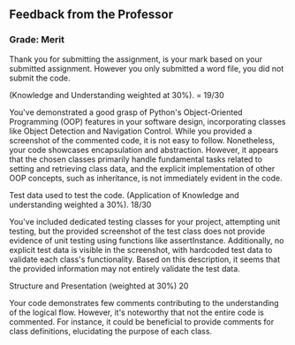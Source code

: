 ## Feedback from the Professor

### Grade: Merit

Thank you for submitting the assignment, is your mark based on your submitted assignment. However you only submitted a word file, you did not submit the code.

 (Knowledge and Understanding weighted at 30%).   = 19/30

You've demonstrated a good grasp of Python's Object-Oriented Programming (OOP) features in your software design, incorporating classes like Object Detection and Navigation Control. While you provided a screenshot of the commented code, it is not easy to follow. Nonetheless, your code showcases encapsulation and abstraction. However, it appears that the chosen classes primarily handle fundamental tasks related to setting and retrieving class data, and the explicit implementation of other OOP concepts, such as inheritance, is not immediately evident in the code.

 

Test data used to test the code. (Application of Knowledge and understanding weighted a 30%). 18/30

 

You've included dedicated testing classes for your project, attempting unit testing, but the provided screenshot of the test class does not provide evidence of unit testing using functions like assertInstance. Additionally, no explicit test data is visible in the screenshot, with hardcoded test data to validate each class's functionality. Based on this description, it seems that the provided information may not entirely validate the test data.

Structure and Presentation (weighted at 30%) 20

Your code demonstrates few  comments contributing to the understanding of the logical flow. However, it's noteworthy that not the entire code is commented. For instance, it could be beneficial to provide comments for class definitions, elucidating the purpose of each class.
